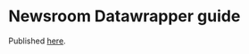 # Newsroom Datawrapper guide

Published [here](https://reuters-graphics.github.io/newsroom-datawrapper-guide/).
